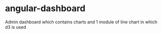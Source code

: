 # angular-dashboard
Admin dashboard which contains charts and 1 module of line chart in which d3 is used
